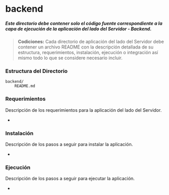 # backend
##### Este directorio debe contener solo el código fuente correspondiente a la capa de ejecución de la aplicación del lado del Servidor - Backend.


> **Codiciones:**
> Cada directorio de aplicación del lado del Servidor debe contener un archivo README con la descripción detallada de su estructura, requerimientos, instalación, ejecución o integración así mismo todo lo que se considere necesario incluir.


### Estructura del Directorio

    backend/
        README.md


### Requerimientos
Descripción de los requerimientos para la aplicación del lado del Servidor.

*

### Instalación
Descripción de los pasos a seguir para instalar la aplicación.

*

### Ejecución
Descripción de los pasos a seguir para ejecutar la aplicación.

*
